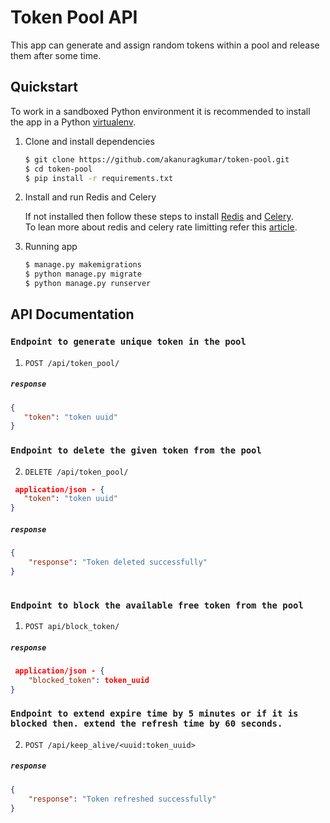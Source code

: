 # Token Pool API
This app can generate and assign random tokens within a pool and release them after some time.
## Quickstart

To work in a sandboxed Python environment it is recommended to install the app in a Python [virtualenv](https://pypi.python.org/pypi/virtualenv).

1. Clone and install dependencies

    ```bash
    $ git clone https://github.com/akanuragkumar/token-pool.git
    $ cd token-pool
    $ pip install -r requirements.txt
    ```
2. Install and run Redis and Celery

   If not installed then follow these steps to install [Redis](https://medium.com/@petehouston/install-and-config-redis-on-mac-os-x-via-homebrew-eb8df9a4f298)
   and [Celery](https://medium.com/@petehouston/install-and-config-redis-on-mac-os-x-via-homebrew-eb8df9a4f298).  
   To lean more about redis and celery rate limitting refer this [article](https://callhub.io/distributed-rate-limiting-with-redis-and-celery/).
   
   

4. Running app

   ```bash
   $ manage.py makemigrations 
   $ python manage.py migrate
   $ python manage.py runserver
   ``` 
   
## API Documentation 

### `Endpoint to generate unique token in the pool` 

1. `POST /api/token_pool/` 


##### `response`

```json
{
   "token": "token uuid"
}   
```
### `Endpoint to delete the given token from the pool` 
2. `DELETE /api/token_pool/` 

```json
 application/json - {
   "token": "token uuid"
} 
```
##### `response`

```json
{
    "response": "Token deleted successfully"
}
    
```
### `Endpoint to block the available free token from the pool` 

1. `POST api/block_token/` 

##### `response`

```json
 application/json - {
    "blocked_token": token_uuid
}
```

### `Endpoint to extend expire time by 5 minutes or if it is blocked then. extend the refresh time by 60 seconds.` 

2. `POST /api/keep_alive/<uuid:token_uuid>` 

##### `response`

```json
{
    "response": "Token refreshed successfully"
} 
```
